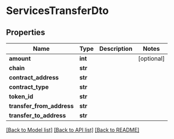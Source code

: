 # ServicesTransferDto


## Properties
Name | Type | Description | Notes
------------ | ------------- | ------------- | -------------
**amount** | **int** |  | [optional] 
**chain** | **str** |  | 
**contract_address** | **str** |  | 
**contract_type** | **str** |  | 
**token_id** | **str** |  | 
**transfer_from_address** | **str** |  | 
**transfer_to_address** | **str** |  | 

[[Back to Model list]](../README.md#documentation-for-models) [[Back to API list]](../README.md#documentation-for-api-endpoints) [[Back to README]](../README.md)



